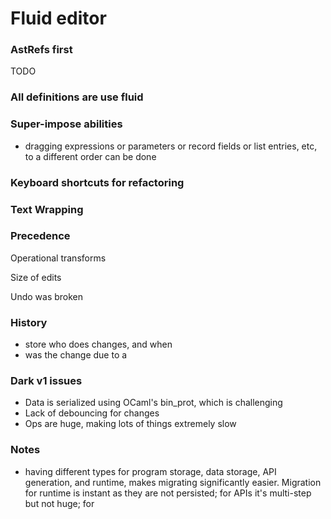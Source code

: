 # Fluid editor

### AstRefs first

TODO

### All definitions are use fluid

### Super-impose abilities

* dragging expressions or parameters or record fields or list entries, etc, to a different order can be done 

### Keyboard shortcuts for refactoring

### Text Wrapping

### Precedence

Operational transforms

Size of edits

Undo was broken

### History

* store who does changes, and when
* was the change due to a 



### Dark v1 issues

* Data is serialized using OCaml's bin\_prot, which is challenging
* Lack of debouncing for changes
* Ops are huge, making lots of things extremely slow

### Notes

* having different types for program storage, data storage, API generation, and runtime, makes migrating significantly easier. Migration for runtime is instant as they are not persisted; for APIs it's multi-step but not huge; for 

